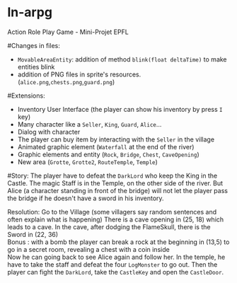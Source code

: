 # ln-arpg

Action Role Play Game - Mini-Projet EPFL


#Changes in files: 
- `MovableAreaEntity`: addition of method `blink(float deltaTime)` to make entities blink
- addition of PNG files in sprite's resources. (`alice.png`,`chests.png`,`guard.png`) 

#Extensions:
- Inventory User Interface (the player can show his inventory by press `I` key)
- Many character like a `Seller`, `King`, `Guard`, `Alice`...
- Dialog with character
- The player can buy item by interacting with the `Seller` in the village 
- Animated graphic element (`Waterfall` at the end of the river)
- Graphic elements and entity (`Rock`, `Bridge`, `Chest`, `CaveOpening`)
- New area (`Grotte`, `Grotte2`, `RouteTemple`, `Temple`)

#Story:
The player have to defeat the `DarkLord` who keep the King in the Castle. 
The magic Staff is in the Temple, on the other side of the river.
But Alice (a character standing in front of the bridge) will not let the player pass the bridge if he doesn't have a sword in his inventory.

Resolution: Go to the Village (some villagers say random sentences and often explain what is happening)
            There is a cave opening in (25, 18) which leads to a cave. In the cave, after dodging the FlameSkull, there is the Sword in (22, 36) 
            <br>Bonus : with a bomb the player can break a rock at the beginning in (13,5) to go in a secret room, revealing a chest with a coin inside <br>
            Now he can going back to see Alice again and follow her. In the temple, he have to take the staff and defeat the four `LogMonster` to go out.
            Then the player can fight the `DarkLord`, take the `CastleKey` and open the `CastleDoor`.
            
             